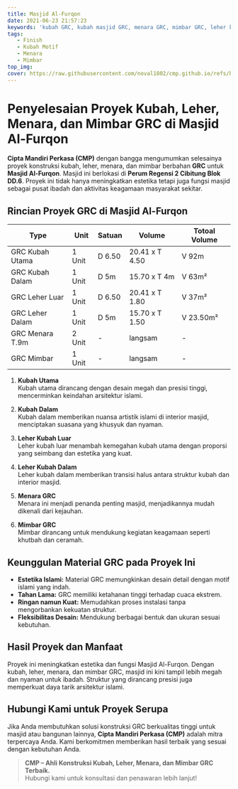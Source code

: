 ```yaml
---
title: Masjid Al-Furqon
date: 2021-06-23 21:57:23
keywords: 'kubah GRC, kubah masjid GRC, menara GRC, mimbar GRC, leher kubah GRC, konstruksi masjid GRC, arsitektur islami GRC, proyek GRC masjid, jasa pembuatan kubah GRC, jasa pembuatan menara GRC, jasa pembuatan mimbar GRC, jasa pembuatan leher kubah GRC, desain masjid modern, keunggulan material GRC, Cipta Mandiri Perkasa, ahli kubah masjid, konstruksi kubah islami, masjid Al-Furqon Cibitung, proyek GRC di Cibitung, bahan GRC untuk masjid, GRC tahan cuaca, kubah ringan dan kuat, estetika islami, solusi konstruksi masjid, jasa kontraktor GRC, kontraktor kubah GRC terbaik'
tags: 
   - Finish
   - Kubah Motif
   - Menara
   - Mimbar
top_img:
cover: https://raw.githubusercontent.com/noval1802/cmp.github.io/refs/heads/main/asset/IMG_9003.jpg
---
```


# **Penyelesaian Proyek Kubah, Leher, Menara, dan Mimbar GRC di Masjid Al-Furqon**  

**Cipta Mandiri Perkasa (CMP)** dengan bangga mengumumkan selesainya proyek konstruksi kubah, leher, menara, dan mimbar berbahan **GRC** untuk **Masjid Al-Furqon**. Masjid ini berlokasi di **Perum Regensi 2 Cibitung Blok DD.6**. Proyek ini tidak hanya meningkatkan estetika tetapi juga fungsi masjid sebagai pusat ibadah dan aktivitas keagamaan masyarakat sekitar.  

## **Rincian Proyek GRC di Masjid Al-Furqon**  

|       Type      |  Unit  | Satuan |   Volume    | Totoal Volume |
| --------------- | ------ | ------ | ----------- | ------------- |
| GRC Kubah Utama | 1 Unit | D 6.50 | 20.41 x T 4.50 | V 92m |
| GRC Kubah Dalam | 1 Unit | D 5m | 15.70 x T 4m | V 63m² |
| GRC Leher Luar | 1 Unit | D 6.50 | 20.41 x T 1.80 | V 37m² |
| GRC Leher Dalam | 1 Unit | D 5m | 15.70 x T 1.50 | V 23.50m² |
| GRC Menara T.9m | 2 Unit | - | langsam | - |
| GRC Mimbar | 1 Unit | - | langsam | - |


1. **Kubah Utama**  
   Kubah utama dirancang dengan desain megah dan presisi tinggi, mencerminkan keindahan arsitektur islami.  

2. **Kubah Dalam**  
   Kubah dalam memberikan nuansa artistik islami di interior masjid, menciptakan suasana yang khusyuk dan nyaman.  

3. **Leher Kubah Luar**  
   Leher kubah luar menambah kemegahan kubah utama dengan proporsi yang seimbang dan estetika yang kuat.  

4. **Leher Kubah Dalam**  
   Leher kubah dalam memberikan transisi halus antara struktur kubah dan interior masjid.  

5. **Menara GRC**  
   Menara ini menjadi penanda penting masjid, menjadikannya mudah dikenali dari kejauhan.  

6. **Mimbar GRC**  
   Mimbar dirancang untuk mendukung kegiatan keagamaan seperti khutbah dan ceramah.  

## **Keunggulan Material GRC pada Proyek Ini**  
- **Estetika Islami:** Material GRC memungkinkan desain detail dengan motif islami yang indah.  
- **Tahan Lama:** GRC memiliki ketahanan tinggi terhadap cuaca ekstrem.  
- **Ringan namun Kuat:** Memudahkan proses instalasi tanpa mengorbankan kekuatan struktur.  
- **Fleksibilitas Desain:** Mendukung berbagai bentuk dan ukuran sesuai kebutuhan.  

## **Hasil Proyek dan Manfaat**  
Proyek ini meningkatkan estetika dan fungsi Masjid Al-Furqon. Dengan kubah, leher, menara, dan mimbar GRC, masjid ini kini tampil lebih megah dan nyaman untuk ibadah. Struktur yang dirancang presisi juga memperkuat daya tarik arsitektur islami.  

## **Hubungi Kami untuk Proyek Serupa**  
Jika Anda membutuhkan solusi konstruksi GRC berkualitas tinggi untuk masjid atau bangunan lainnya, **Cipta Mandiri Perkasa (CMP)** adalah mitra terpercaya Anda. Kami berkomitmen memberikan hasil terbaik yang sesuai dengan kebutuhan Anda.  

> **CMP – Ahli Konstruksi Kubah, Leher, Menara, dan Mimbar GRC Terbaik.**  
Hubungi kami untuk konsultasi dan penawaran lebih lanjut!
